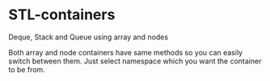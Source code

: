 # STL-containers
Deque, Stack and Queue using array and nodes

Both array and node containers have same methods so you can easily switch between them. Just select namespace which you want the container to be from.
